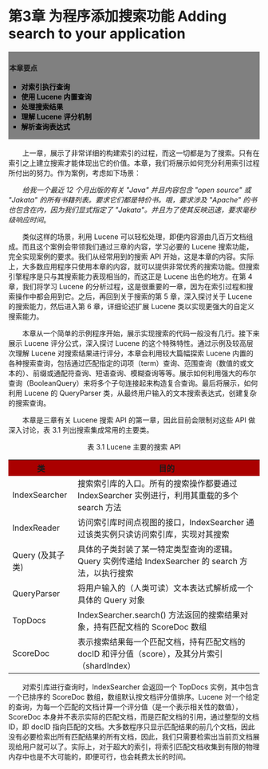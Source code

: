 # 第3章 为程序添加搜索功能 Adding search to your application #

<div style="background-color:gray;padding:2px;">
<h4>本章要点</h4>
    <ul style="list-style-type:square">
        <li style="font-weight:bold;color:black;">对索引执行查询</li>
        <li style="font-weight:bold;color:black;">使用 Lucene 内置查询</li>
        <li style="font-weight:bold;color:black;">处理搜索结果</li>
        <li style="font-weight:bold;color:black;">理解 Lucene 评分机制</li>
        <li style="font-weight:bold;color:black;">解析查询表达式</li>
    </ul>
</div>

<br/>
&emsp;&emsp;上一章，展示了非常详细的构建索引的过程，而这一切都是为了搜索。只有在索引之上建立搜索才能体现出它的价值。本章，我们将展示如何充分利用索引过程所付出的努力。作为案例，考虑如下场景：

&emsp;&emsp;*给我一个最近 12 个月出版的有关 "Java" 并且内容包含 "open source" 或 "Jakata" 的所有书籍列表。要求它们都是特价书。哦，要求涉及 "Apache" 的书也包含在内，因为我们显式指定了 "Jakata"。并且为了使其反映迅速，要求毫秒级响应时间*。

&emsp;&emsp;类似这样的场景，利用 Lucene 可以轻松处理，即便内容源由几百万文档组成。而且这个案例会带领我们通过三章的内容，学习必要的 Lucene 搜索功能，完全实现案例的要求。我们从经常用到的搜索 API 开始，这是本章的内容。实际上，大多数应用程序只使用本章的内容，就可以提供非常优秀的搜索功能。但搜索引擎程序是只与其搜索能力表现相当的，而这正是 Lucene 出色的地方。在第 4 章，我们将学习 Lucene 的分析过程，这是很重要的一章，因为在索引过程和搜索操作中都会用到它。之后，再回到关于搜索的第 5 章，深入探讨关于 Lucene 的搜索能力，然后进入第 6 章，详细论述扩展 Lucene 类以实现更强大的自定义搜索能力。

&emsp;&emsp;本章从一个简单的示例程序开始，展示实现搜索的代码一般没有几行。接下来展示 Lucene 评分公式，深入探讨 Lucene 的这个特殊特性。通过示例及较高层次理解 Lucene 对搜索结果进行评分，本章会利用较大篇幅探索 Lucene 内置的各种搜索查询，包括通过匹配指定的词项（term）查询、范围查询（数值的或文本的）、前缀或通配符查询、短语查询、模糊查询等等。展示如何利用强大的布尔查询（BooleanQuery）来将多个子句连接起来构造复合查询。最后将展示，如何利用 Lucene 的 QueryParser 类，从最终用户输入的文本搜索表达式，创建复杂的搜索查询。

&emsp;&emsp;本章是三章有关 Lucene 搜索 API 的第一章，因此目前会限制对这些 API 做深入讨论，表 3.1 列出搜索集成常用的主要类。

<div align=center>表 3.1 Lucene 主要的搜索 API</div>

<table>
    <tr bgcolor=#AA0000>
        <th align=center>类</th>
        <th align=center>目的</th>
    </tr>
    <tr>
        <td>IndexSearcher</td>
        <td>搜索索引库的入口。所有的搜索操作都要通过 IndexSearcher 实例进行，利用其重载的多个 search 方法</td>
    </tr>
    <tr>
        <td>IndexReader</td>
        <td>访问索引库时间点视图的接口，IndexSearcher 通过该类实例只读访问索引库，实现对其搜索</td>
    </tr>
    <tr>
        <td>Query (及其子类)</td>
        <td>具体的子类封装了某一特定类型查询的逻辑。Query 实例传递给 IndexSearcher 的 search 方法，以执行搜索</td>
    </tr>
    <tr>
        <td>QueryParser</td>
        <td>将用户输入的（人类可读）文本表达式解析成一个具体的 Query 对象</td>
    </tr>
    <tr>
        <td>TopDocs</td>
        <td>IndexSearcher.search() 方法返回的搜索结果对象，持有匹配文档的 ScoreDoc 数组</td>
    </tr>
    <tr>
        <td>ScoreDoc</td>
        <td>表示搜索结果每一个匹配文档，持有匹配文档的 docID 和评分值（score），及其分片索引 （shardIndex）</td>
    </tr>
</table>

&emsp;&emsp;对索引库进行查询时，IndexSearcher 会返回一个 TopDocs 实例，其中包含一个已排序的 ScoreDoc 数组，数组默认按文档评分值排序。Lucene 对一个给定的查询，为每一个匹配的文档计算一个评分值（是一个表示相关性的数值），ScoreDoc 本身并不表示实际的匹配文档，而是匹配文档的引用，通过整型的文档 ID，即 docID 指向匹配的文档。大多数程序只显示匹配结果的前几个文档，因此没有必要检索出所有匹配结果的所有文档，因此，我们只需要检索出当前页文档展现给用户就可以了。实际上，对于超大的索引，将索引匹配文档收集到有限的物理内存中也是不大可能的，即便可行，也会耗费太长的时间。




